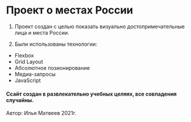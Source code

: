 # Проект о местах России

1. Проект создан с целью показать визуально достопримечательные лица и места России. 

2. Были использованы технологии:

* Flexbox
* Grid Layout
* Абсолютное позионирование
* Медиа-запросы
* JavaScript

#### Ссайт создан в развлекательно учебных целяях, все совпадения случайны.
Автор: Илья Матвеев 2021г. 
